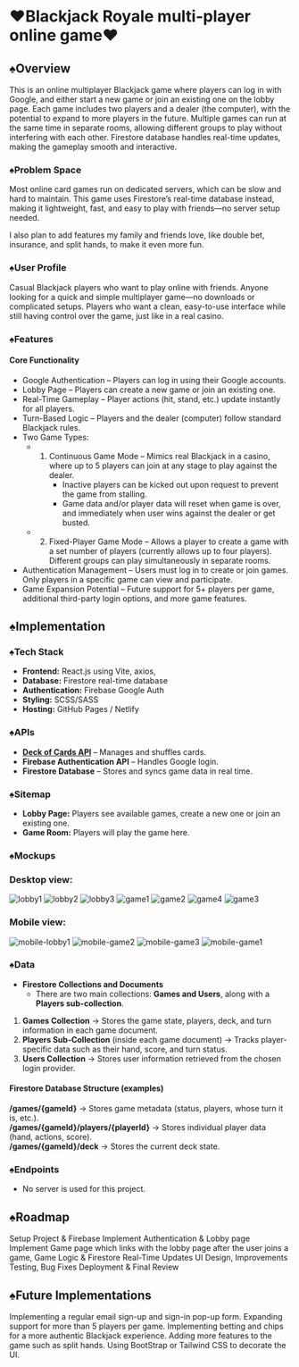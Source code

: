 # ♥️Blackjack Royale multi-player online game♥️


## ♠️Overview

This is an online multiplayer Blackjack game where players can log in with Google, and either start a new game or join an existing one on the lobby page. Each game includes two players and a dealer (the computer), with the potential to expand to more players in the future. Multiple games can run at the same time in separate rooms, allowing different groups to play without interfering with each other. Firestore database handles real-time updates, making the gameplay smooth and interactive.

### ♠️Problem Space

Most online card games run on dedicated servers, which can be slow and hard to maintain. This game uses Firestore’s real-time database instead, making it lightweight, fast, and easy to play with friends—no server setup needed.

I also plan to add features my family and friends love, like double bet, insurance, and split hands, to make it even more fun.

### ♠️User Profile

Casual Blackjack players who want to play online with friends.
Anyone looking for a quick and simple multiplayer game—no downloads or complicated setups.
Players who want a clean, easy-to-use interface while still having control over the game, just like in a real casino.

### ♠️Features

#### **Core Functionality**

- Google Authentication – Players can log in using their Google accounts.
- Lobby Page – Players can create a new game or join an existing one.
- Real-Time Gameplay – Player actions (hit, stand, etc.) update instantly for all players.
- Turn-Based Logic – Players and the dealer (computer) follow standard Blackjack rules.
- Two Game Types:
  - 1. Continuous Game Mode – Mimics real Blackjack in a casino, where up to 5 players can join at any stage to play against the dealer.
       - Inactive players can be kicked out upon request to prevent the game from stalling.
       - Game data and/or player data will reset when game is over, and immediately when user wins against the dealer or get busted.
  - 2. Fixed-Player Game Mode – Allows a player to create a game with a set number of players (currently allows up to four players). Different groups can play simultaneously in separate rooms.
- Authentication Management – Users must log in to create or join games. Only players in a specific game can view and participate.
- Game Expansion Potential – Future support for 5+ players per game, additional third-party login options, and more game features.

## ♠️Implementation

### ♠️Tech Stack

- **Frontend:** React.js using Vite, axios,
- **Database:** Firestore real-time database
- **Authentication:** Firebase Google Auth
- **Styling:** SCSS/SASS
- **Hosting:** GitHub Pages / Netlify

### ♠️APIs

- [**Deck of Cards API**](https://deckofcardsapi.com/) – Manages and shuffles cards.
- **Firebase Authentication API** – Handles Google login.
- **Firestore Database** – Stores and syncs game data in real time.

### ♠️Sitemap

- **Lobby Page:** Players see available games, create a new one or join an existing one.
- **Game Room:** Players will play the game here.

### ♠️Mockups

### Desktop view:

![lobby1](https://github.com/user-attachments/assets/32c2dfc2-a19b-4d91-9021-db2730b229ac)
![lobby2](https://github.com/user-attachments/assets/e47e2e31-d895-4b73-aa67-ea7bb2ac6544)
![lobby3](https://github.com/user-attachments/assets/0adc7434-e6c4-4f3a-8ccc-990ffc245139)
![game1](https://github.com/user-attachments/assets/b987a0f0-0d7c-474f-9cbf-4bbdc1a782e5)
![game2](https://github.com/user-attachments/assets/a5b82c51-6d3f-46f9-b864-b5ec6cf6c5ec)
![game4](https://github.com/user-attachments/assets/298ecba7-0f73-475e-8e2a-843f77762184)
![game3](https://github.com/user-attachments/assets/ea0e6cff-d520-49bb-89c9-1e612f2de0ae)

### Mobile view:
![mobile-lobby1](https://github.com/user-attachments/assets/671948e2-01e1-4a84-a5fe-b7651a832a50)
![mobile-game2](https://github.com/user-attachments/assets/c8a09fe3-b995-43a8-855d-b40e5eb288fc)
![mobile-game3](https://github.com/user-attachments/assets/1c991119-7098-4a5a-b302-cb0111bf2668)
![mobile-game1](https://github.com/user-attachments/assets/2ff51c24-e57c-4010-a290-4c823b20f2dc)

### ♠️Data

- **Firestore Collections and Documents**
  - There are two main collections: **Games and Users**, along with a **Players sub-collection**.

1. **Games Collection** → Stores the game state, players, deck, and turn information in each game document.
2. **Players Sub-Collection** (inside each game document) → Tracks player-specific data such as their hand, score, and turn status.
3. **Users Collection** → Stores user information retrieved from the chosen login provider.

#### Firestore Database Structure (examples)
**/games/{gameId}** → Stores game metadata (status, players, whose turn it is, etc.).  
**/games/{gameId}/players/{playerId}** → Stores individual player data (hand, actions, score).  
**/games/{gameId}/deck** → Stores the current deck state.  

### ♠️Endpoints

- No server is used for this project.

## ♠️Roadmap

Setup Project & Firebase
Implement Authentication & Lobby page
Implement Game page which links with the lobby page after the user joins a game,
Game Logic & Firestore Real-Time Updates UI Design, Improvements Testing, Bug Fixes
Deployment & Final Review

## ♠️Future Implementations

Implementing a regular email sign-up and sign-in pop-up form.
Expanding support for more than 5 players per game.
Implementing betting and chips for a more authentic Blackjack experience.
Adding more features to the game such as split hands.
Using BootStrap or Tailwind CSS to decorate the UI.
